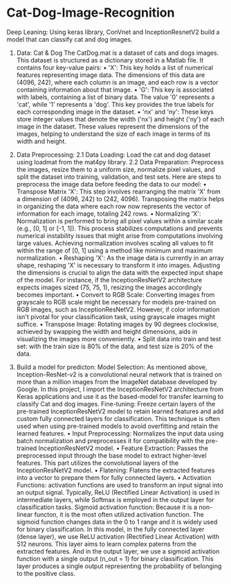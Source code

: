 # Cat-Dog-Image-Recognition
Deep Leaning: Using keras library, ConVnet and InceptionResnetV2 build a model that can classify cat and dog images.

1. Data: Cat & Dog
The CatDog.mat is a dataset of cats and dogs images. This dataset is structured as a dictionary stored in a Matlab file. It contains four key-value pairs:
• 'X': This key holds a list of numerical features representing image data. The dimensions of this data are (4096, 242), where each column is an image, and each row is a vector containing information about that image.
• 'G': This key is associated with labels, containing a list of binary data. The value '0' represents a 'cat', while '1' represents a 'dog'. This key provides the true labels for each corresponding image in the dataset.
• 'nx' and 'ny': These keys store integer values that denote the width ('nx') and height ('ny') of each image in the dataset. These values represent the dimensions of the images, helping to understand the size of each image in terms of its width and height.

2. Data Preprocessing:
2.1 Data Loading: Load the cat and dog dataset using loadmat from the mat4py library.
2.2 Data Preparation: Preprocess the images, resize them to a uniform size, normalize pixel values, and split the dataset into training, validation, and test sets. Here are steps to preprocess the image data before feeding the data to our model:
• Transpose Matrix 'X': This step involves rearranging the matrix 'X' from a dimension of (4096, 242) to (242, 4096). Transposing the matrix helps in organizing the data where each row now represents the vector of information for each image, totaling 242 rows.
• Normalizing 'X': Normalization is performed to bring all pixel values within a similar scale (e.g., [0, 1] or [-1, 1]). This process stabilizes computations and prevents numerical instability issues that might arise from computations involving large values. Achieving normalization involves scaling all values to fit within the range of [0, 1] using a method like minimum and maximum normalization.
• Reshaping 'X': As the image data is currently in an array shape, reshaping 'X' is necessary to transform it into images. Adjusting the dimensions is crucial to align the data with the expected input shape of the model. For instance, if the InceptionResNetV2 architecture expects images sized (75, 75, 1), resizing the images accordingly becomes important.
• Convert to RGB Scale: Converting images from grayscale to RGB scale might be necessary for models pre-trained on RGB images, such as InceptionResNetV2. However, if color information isn't pivotal for your classification task, using grayscale images might suffice.
• Transpose Image: Rotating images by 90 degrees clockwise, achieved by swapping the width and height dimensions, aids in visualizing the images more conveniently.
• Split data into train and test set: with the train size is 80% of the data, and test size is 20% of the data.

3. Build a model for predicton:
   Model Selection: As mentioned above, Inception-ResNet-v2 is a convolutional neural network that is trained on more than a million images from the ImageNet database developed by Google.
   In this project, I import the InceptionResNetV2 architecture from Keras applications and use it as the based-model for transfer learning to classify Cat and dog images.
   Fine-tuning: Freeze certain layers of the pre-trained InceptionResNetV2 model to retain learned features and add custom fully connected layers for classification. This technique is often used when using pre-trained models to avoid overfitting and retain the learned features.
• Input Preprocessing: Normalizes the input data using batch normalization and preprocesses it for compatibility with the pre-trained InceptionResNetV2 model.
• Feature Extraction: Passes the preprocessed input through the base model to extract higher-level features. This part utilizes the convolutional layers of the InceptionResNetV2 model.
• Flatening: Flatens the extracted features into a vector to prepare them for fully connected layers.
• Activation Functions: activation functions are used to transform an input signal into an output signal. Typically, ReLU (Rectified Linear Activation) is used in intermediate layers, while Softmax is employed in the output layer for classification tasks. Sigmoid activation function: Because it is a non-linear functon, it is the most often utilized activation function. The sigmoid function changes data in the 0 to 1 range and it is widely used for binary classification. In this model, in the fully connected layer (dense layer), we use ReLU activation (Rectified Linear Activation) with 512 neurons. This layer aims to learn complex paterns from the extracted features. And in the output layer, we use a sigmoid activation function with a single output (n_out = 1) for binary classification. This layer produces a single output representing the probability of belonging to the positive class.
